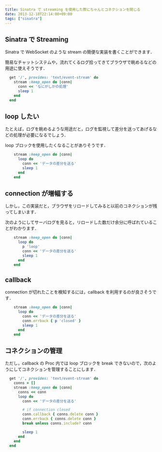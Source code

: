 ```yaml
---
title: Sinatra で streaming を使用した際にちゃんとコネクションを閉じる
date: 2013-12-18T22:14:00+09:00
tags: ["sinatra"]
---
```


## Sinatra で Streaming

Sinatra で WebSocket のような stream の簡便な実装を書くことができます．

簡易なチャットシステムや，流れてくるログ拾ってきてブラウザで眺めるなどの用途に使えそうです．

```ruby
  get '/', provides: 'text/event-stream' do
    stream :keep_open do |conn|
      conn << 'なにがしかの処理'
      sleep 1
    end
  end
```

## loop したい

たとえば，ログを眺めるような用途だと，ログを監視して差分を送ってあげるなどの処理が必要になるでしょう．

loop ブロックを使用したくなることがありそうです．
              
```ruby
    stream :keep_open do |conn|
      loop do
        conn << 'データの差分を送る'
        sleep 1
      end
    end
```

## connection が増幅する

しかし，この実装だと，ブラウザをリロードしてみると以前のコネクションが残ってしまいます．

次のようにしてサーバログを見ると，リロードした数だけ余分に呼ばれていることがわかります．

```ruby
    stream :keep_open do |conn|
      loop do
        p 'loop'
        conn << 'データの差分を送る'
        sleep 1
      end
    end
```

## callback 

connection が切れたことを検知するには，callback を利用するのが良さそうです．
                
```ruby
    stream :keep_open do |conn|
      loop do
        conn << 'データの差分を送る'
        conn.errback { p 'closed' }
        sleep 1
      end
    end
```

## コネクションの管理

ただし，callback の Proc 内では loop ブロックを break できないので，次のようにしてコネクションを管理することにします．

```ruby
  get '/', provides: 'text/event-stream' do
    conns = []
    stream :keep_open do |conn|
      conns << conn
      loop do
        conn << 'データの差分を送る'

        # if connection closed
        conn.callback { conns.delete conn }
        conn.errback { conns.delete conn }
        break unless conns.include? conn

        sleep 1
      end
    end
  end 
```

